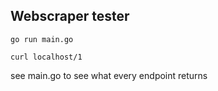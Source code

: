 ## Webscraper tester

`go run main.go` 

`curl localhost/1`

see main.go to see what every endpoint returns
